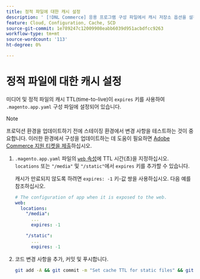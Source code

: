 ```yaml
---
title: 정적 파일에 대한 캐시 설정
description: ' [!DNL Commerce] 응용 프로그램 구성 파일에서 캐시 저장소 옵션을 설정하는 방법에 대해 알아봅니다.'
feature: Cloud, Configuration, Cache, SCD
source-git-commit: 1e789247c12009908eabb6039d951acbdfcc9263
workflow-type: tm+mt
source-wordcount: '113'
ht-degree: 0%

---
```


# 정적 파일에 대한 캐시 설정

미디어 및 정적 파일의 캐시 TTL(time-to-live)이 `expires` 키를 사용하여 `.magento.app.yaml` 구성 파일에 설정되어 있습니다.

>[!NOTE]
>
>프로덕션 환경을 업데이트하기 전에 스테이징 환경에서 변경 사항을 테스트하는 것이 중요합니다. 이러한 환경에서 구성을 업데이트하는 데 도움이 필요하면 [Adobe Commerce 지원 티켓을 제출](https://experienceleague.adobe.com/docs/commerce-knowledge-base/kb/help-center-guide/magento-help-center-user-guide.html?lang=ko#submit-ticket)하십시오.

1. `.magento.app.yaml` 파일의 [`web` 속성](web-property.md)에 TTL 시간(초)을 지정하십시오. `locations` 또는 `"/media"` 및 `"/static"`에서 `expires` 키를 추가할 수 있습니다.

   캐시가 만료되지 않도록 하려면 `expires: -1` 키-값 쌍을 사용하십시오. 다음 예를 참조하십시오.

   ```yaml
   # The configuration of app when it is exposed to the web.
   web:
     locations:
       "/media":
         ...
         expires: -1
   
       "/static":
         ...
         expires: -1
   ```

1. 코드 변경 사항을 추가, 커밋 및 푸시합니다.

   ```bash
   git add -A && git commit -m "Set cache TTL for static files" && git push origin <branch-name>
   ```
